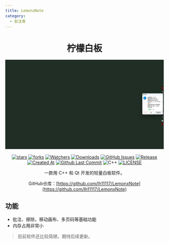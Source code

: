 ```yaml
---
title: LemonxNote
category:
  - 批注类
---
```


<div align="center">

# 柠檬白板

![黑板](images/黑板.png)

[![stars](https://img.shields.io/github/stars/lh11117/LemonxNote?label=Stars)](https://github.com/lh11117/LemonxNote) [![forks](https://img.shields.io/github/forks/lh11117/LemonxNote?label=Forks)](https://github.com/lh11117/LemonxNote) [![Watchers](https://img.shields.io/github/watchers/lh11117/LemonxNote?style=social)](https://github.com/lh11117/LemonxNote/watchers) [![Downloads](https://img.shields.io/github/downloads/lh11117/LemonxNote/total?style=social&label=Downloads&logo=github)](https://github.com/lh11117/LemonxNote/releases/latest) [![GitHub Issues](https://img.shields.io/github/issues-search/lh11117/LemonxNote?query=is%3Aopen&style=flat&logo=github&label=Issues&color=%233fb950)](https://github.com/lh11117/LemonxNote/issues) [![Release](https://img.shields.io/github/v/release/lh11117/LemonxNote?style=flat&color=%233fb950&label=正式版)](https://github.com/lh11117/LemonxNote/releases/latest) [![Created At](https://img.shields.io/github/created-at/lh11117/LemonxNote)](https://github.com/lh11117/LemonxNote) [![Github Last Commit](https://img.shields.io/github/last-commit/lh11117/LemonxNote)](https://github.com/lh11117/LemonxNote/commits/main) ![C++](https://img.shields.io/badge/C%2B%2B-00599C?logo=c%2B%2B&logoColor=white&style=flat) [![LICENSE](https://img.shields.io/badge/License-GPL--3.0-red.svg "LICENSE")](https://github.com/lh11117/LemonxNote/blob/main/LICENSE)

一款用 C++ 和 Qt 开发的轻量白板软件。

GitHub仓库：[https://github.com/lh11117/LemonxNote](https://github.com/lh11117/LemonxNote)

</div>

## 功能
- 批注、擦除，移动画布、多页码等基础功能
- 内存占用非常小

> 目前软件还比较简陋，期待后续更新。